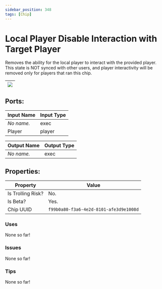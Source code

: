```yaml
---
sidebar_position: 348
tags: [Chip]
---
```


# Local Player Disable Interaction with Target Player


Removes the ability for the local player to interact with the provided player. This state is NOT synced with other users, and player interactivity will be removed only for players that ran this chip.

| ![](https://images-ext-2.discordapp.net/external/MPmIaQzlEPmgGWlgi-WxBBXt0Bjv_zWPkg1y1f_sy3s/https/www.recroomcircuits.com/image/circuit/absolute-value?width=206&height=108) |
|-----|

## Ports:

| Input Name | Input Type |
|-----------|-----------|
| *No name.* | exec |
| Player | player |

| Output Name | Output Type |
|-----------|-----------|
| *No name.* | exec |

## Properties:

| Property  | Value |
|-------------------|-----------|
| Is Trolling Risk? | No. |
| Is Beta? | Yes. |
| Chip UUID | `f99b0a80-f3a6-4e2d-8101-afe3d9e1008d` |

### Uses
None so far!

### Issues
None so far!

### Tips
None so far!
